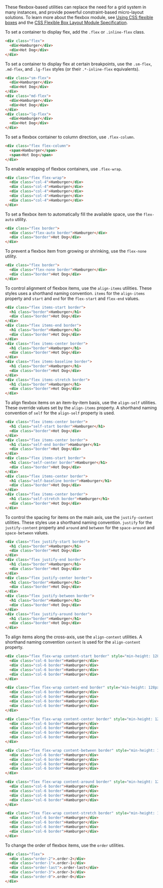 
These flexbox-based utilities can replace the need for a grid system in many instances, and provide powerful constraint-based micro-layout solutions.
To learn more about the flexbox module, see [Using CSS flexible boxes](https://developer.mozilla.org/en-US/docs/Web/CSS/CSS_Flexible_Box_Layout/Using_CSS_flexible_boxes) and the [CSS Flexible Box Layout Module Specification](https://www.w3.org/TR/css-flexbox-1/).

To set a container to display flex, add the `.flex` or `.inline-flex` class.

```html
<div class="flex">
  <div>Hamburger</div>
  <div>Hot Dog</div>
</div>
```

To set a container to display flex at certain breakpoints, use the `.sm-flex`, `.md-flex`, and `.lg-flex` styles (or their `.*-inline-flex` equivalents).

```html
<div class="sm-flex">
  <div>Hamburger</div>
  <div>Hot Dog</div>
</div>
<div class="md-flex">
  <div>Hamburger</div>
  <div>Hot Dog</div>
</div>
<div class="lg-flex">
  <div>Hamburger</div>
  <div>Hot Dog</div>
</div>
```

To set a flexbox container to column direction, use `.flex-column`.

```html
<div class="flex flex-column">
  <span>Hamburger</span>
  <span>Hot Dog</span>
</div>
```

To enable wrapping of flexbox containers, use `.flex-wrap`.

```html
<div class="flex flex-wrap">
  <div class="col-4">Hamburger</div>
  <div class="col-4">Hamburger</div>
  <div class="col-4">Hamburger</div>
  <div class="col-4">Hamburger</div>
  <div class="col-4">Hamburger</div>
</div>
```

To set a flexbox item to automatically fill the available space, use the `flex-auto` utility.

```html
<div class="flex border">
  <div class="flex-auto border">Hamburger</div>
  <div class="border">Hot Dog</div>
</div>
```

To prevent a flexbox item from growing or shrinking, use the `flex-none` utility.

```html
<div class="flex border">
  <div class="flex-none border">Hamburger</div>
  <div class="border">Hot Dog</div>
</div>
```

To control alignment of flexbox items, use the `align-items` utilities. These styles uses a shorthand naming convention. `items` for the `align-items` property and `start` and `end` for the `flex-start` and `flex-end` values.

```html
<div class="flex items-start border">
  <h1 class="border">Hamburger</h1>
  <div class="border">Hot Dog</div>
</div>
<div class="flex items-end border">
  <h1 class="border">Hamburger</h1>
  <div class="border">Hot Dog</div>
</div>
<div class="flex items-center border">
  <h1 class="border">Hamburger</h1>
  <div class="border">Hot Dog</div>
</div>
<div class="flex items-baseline border">
  <h1 class="border">Hamburger</h1>
  <div class="border">Hot Dog</div>
</div>
<div class="flex items-stretch border">
  <h1 class="border">Hamburger</h1>
  <div class="border">Hot Dog</div>
</div>
```

To align flexbox items on an item-by-item basis, use the `align-self` utilities. These override values set by the `align-items` property. A shorthand naming convention of `self` for the `align-self` property is used.

```html
<div class="flex items-center border">
  <h1 class="self-start border">Hamburger</h1>
  <div class="border">Hot Dog</div>
</div>
<div class="flex items-center border">
  <h1 class="self-end border">Hamburger</h1>
  <div class="border">Hot Dog</div>
</div>
<div class="flex items-start border">
  <h1 class="self-center border">Hamburger</h1>
  <div class="border">Hot Dog</div>
</div>
<div class="flex items-center border">
  <h1 class="self-baseline border">Hamburger</h1>
  <div class="border">Hot Dog</div>
</div>
<div class="flex items-center border">
  <h1 class="self-stretch border">Hamburger</h1>
  <div class="border">Hot Dog</div>
</div>
```

To control the spacing for items on the main axis, use the `justify-content` utilities. These styles use a shorthand naming convention. `justify` for the `justify-content` property and `around` and `between` for the `space-around` and `space-between` values.

```html
<div class="flex justify-start border">
  <h1 class="border">Hamburger</h1>
  <div class="border">Hot Dog</div>
</div>
<div class="flex justify-end border">
  <h1 class="border">Hamburger</h1>
  <div class="border">Hot Dog</div>
</div>
<div class="flex justify-center border">
  <h1 class="border">Hamburger</h1>
  <div class="border">Hot Dog</div>
</div>
<div class="flex justify-between border">
  <h1 class="border">Hamburger</h1>
  <div class="border">Hot Dog</div>
</div>
<div class="flex justify-around border">
  <h1 class="border">Hamburger</h1>
  <div class="border">Hot Dog</div>
</div>
```

To align items along the cross-axis, use the `align-content` utilities. A shorthand naming convention `content` is used for the `align-content` property.

```html
<div class="flex flex-wrap content-start border" style="min-height: 128px">
  <div class="col-6 border">Hamburger</div>
  <div class="col-6 border">Hamburger</div>
  <div class="col-6 border">Hamburger</div>
  <div class="col-6 border">Hamburger</div>
</div>
```

```html
<div class="flex flex-wrap content-end border" style="min-height: 128px">
  <div class="col-6 border">Hamburger</div>
  <div class="col-6 border">Hamburger</div>
  <div class="col-6 border">Hamburger</div>
  <div class="col-6 border">Hamburger</div>
</div>
```

```html
<div class="flex flex-wrap content-center border" style="min-height: 128px">
  <div class="col-6 border">Hamburger</div>
  <div class="col-6 border">Hamburger</div>
  <div class="col-6 border">Hamburger</div>
  <div class="col-6 border">Hamburger</div>
</div>
```

```html
<div class="flex flex-wrap content-between border" style="min-height: 128px">
  <div class="col-6 border">Hamburger</div>
  <div class="col-6 border">Hamburger</div>
  <div class="col-6 border">Hamburger</div>
  <div class="col-6 border">Hamburger</div>
</div>
```

```html
<div class="flex flex-wrap content-around border" style="min-height: 128px">
  <div class="col-6 border">Hamburger</div>
  <div class="col-6 border">Hamburger</div>
  <div class="col-6 border">Hamburger</div>
  <div class="col-6 border">Hamburger</div>
</div>
```

```html
<div class="flex flex-wrap content-stretch border" style="min-height: 128px">
  <div class="col-6 border">Hamburger</div>
  <div class="col-6 border">Hamburger</div>
  <div class="col-6 border">Hamburger</div>
  <div class="col-6 border">Hamburger</div>
</div>
```

To change the order of flexbox items, use the `order` utilities.

```html
<div class="flex">
  <div class="order-2">.order-2</div>
  <div class="order-1">.order-1</div>
  <div class="order-last">.order-last</div>
  <div class="order-3">.order-3</div>
  <div class="order-0">.order-0</div>
</div>
```

